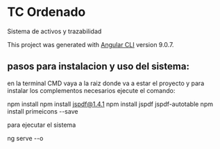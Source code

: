 # TC Ordenado

Sistema de activos y trazabilidad

This project was generated with [Angular CLI](https://github.com/angular/angular-cli) version 9.0.7.

## pasos para instalacion y uso del sistema:

en la terminal CMD vaya a la raiz donde va a estar el proyecto y para instalar los complementos necesarios ejecute el comando:

npm install
npm install jspdf@1.4.1
npm install jspdf jspdf-autotable
npm install primeicons --save

para ejecutar el sistema 

ng serve --o



